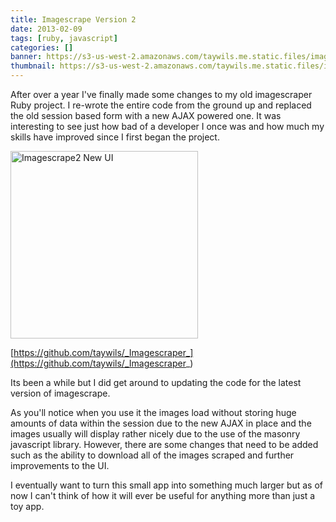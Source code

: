 ```yaml
---
title: Imagescrape Version 2
date: 2013-02-09
tags: [ruby, javascript]
categories: []
banner: https://s3-us-west-2.amazonaws.com/taywils.me.static.files/images/post_banners_thumbnails/imagescrapeversion2.JPG
thumbnail: https://s3-us-west-2.amazonaws.com/taywils.me.static.files/images/post_banners_thumbnails/imagescrapeversion2.JPG
---
```

After over a year I've finally made some changes to my old imagescraper Ruby project. I re-wrote the entire code from the ground up and replaced the old session based form with a new AJAX powered one. It was interesting to see just how bad of a developer I once was and how much my skills have improved since I first began the project.

<!-- more -->

<div class="justified-gallery">
  <img src="https://s3-us-west-2.amazonaws.com/taywils.me.static.files/images/imagescrape2.png" alt="Imagescrape2 New UI" width="300px" />
</div>

[https://github.com/taywils/_Imagescraper_](https://github.com/taywils/_Imagescraper_)

Its been a while but I did get around to updating the code for the latest version of imagescrape.

As you'll notice when you use it the images load without storing huge amounts of data within the session due to the new AJAX in place and the images usually will display rather nicely due to the use of the masonry javascript library. However, there are some changes that need to be added such as the ability to download all of the images scraped and further improvements to the UI.

I eventually want to turn this small app into something much larger but as of now I can't think of how it will ever be useful for anything more than just a toy app.
